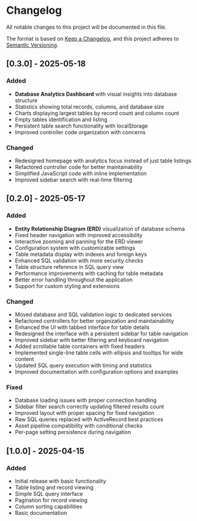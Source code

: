 # Changelog

All notable changes to this project will be documented in this file.

The format is based on [Keep a Changelog](https://keepachangelog.com/en/1.0.0/),
and this project adheres to [Semantic Versioning](https://semver.org/spec/v2.0.0.html).

## [0.3.0] - 2025-05-18

### Added

- **Database Analytics Dashboard** with visual insights into database structure
- Statistics showing total records, columns, and database size
- Charts displaying largest tables by record count and column count
- Empty tables identification and listing
- Persistent table search functionality with localStorage
- Improved controller code organization with concerns

### Changed

- Redesigned homepage with analytics focus instead of just table listings
- Refactored controller code for better maintainability
- Simplified JavaScript code with inline implementation
- Improved sidebar search with real-time filtering

## [0.2.0] - 2025-05-17

### Added

- **Entity Relationship Diagram (ERD)** visualization of database schema
- Fixed header navigation with improved accessibility
- Interactive zooming and panning for the ERD viewer
- Configuration system with customizable settings
- Table metadata display with indexes and foreign keys
- Enhanced SQL validation with more security checks
- Table structure reference in SQL query view
- Performance improvements with caching for table metadata
- Better error handling throughout the application
- Support for custom styling and extensions

### Changed

- Moved database and SQL validation logic to dedicated services
- Refactored controllers for better organization and maintainability
- Enhanced the UI with tabbed interface for table details
- Redesigned the interface with a persistent sidebar for table navigation
- Improved sidebar with better filtering and keyboard navigation
- Added scrollable table containers with fixed headers
- Implemented single-line table cells with ellipsis and tooltips for wide content
- Updated SQL query execution with timing and statistics
- Improved documentation with configuration options and examples

### Fixed

- Database loading issues with proper connection handling
- Sidebar filter search correctly updating filtered results count
- Improved layout with proper spacing for fixed navigation
- Raw SQL queries replaced with ActiveRecord best practices
- Asset pipeline compatibility with conditional checks
- Per-page setting persistence during navigation

## [1.0.0] - 2025-04-15

### Added

- Initial release with basic functionality
- Table listing and record viewing
- Simple SQL query interface
- Pagination for record viewing
- Column sorting capabilities
- Basic documentation
